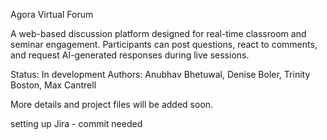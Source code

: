 Agora Virtual Forum

A web-based discussion platform designed for real-time classroom and seminar engagement.
Participants can post questions, react to comments, and request AI-generated responses during live sessions.

Status: In development
Authors: Anubhav Bhetuwal, Denise Boler, Trinity Boston, Max Cantrell

More details and project files will be added soon.


setting up Jira - commit needed